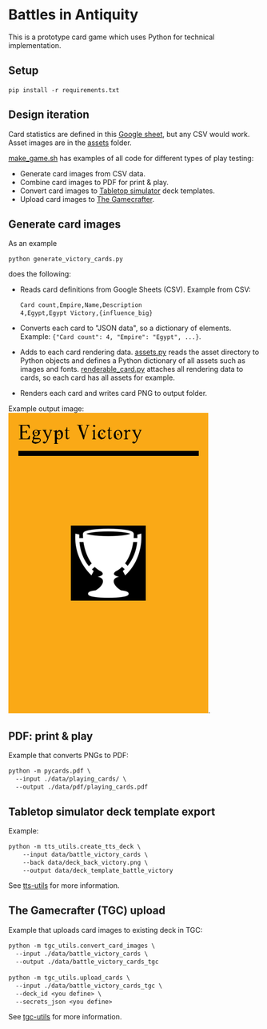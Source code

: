 # Battles in Antiquity

This is a prototype card game which uses Python for technical implementation.

## Setup

    pip install -r requirements.txt

## Design iteration

Card statistics are defined in this
[Google sheet](https://docs.google.com/spreadsheets/d/1Q8gs-XEURbsVB43OSe1DDL_W3T7tPryzOr-oUkxydbE/edit?usp=sharing), 
but any CSV would work.
Asset images are in the [assets](assets) folder.

[make_game.sh](make_game.sh)
has examples of all code for different types of play testing:

  * Generate card images from CSV data.
  * Combine card images to PDF for print & play.
  * Convert card images to 
    [Tabletop simulator](https://www.tabletopsimulator.com/)
    deck templates.
  * Upload card images to
    [The Gamecrafter](https://www.thegamecrafter.com/).

## Generate card images

As an example

    python generate_victory_cards.py

does the following:

  * Reads card definitions from Google Sheets (CSV).
    Example from CSV:
    
        Card count,Empire,Name,Description
 	    4,Egypt,Egypt Victory,{influence_big}

  * Converts each card to "JSON data", so a dictionary of elements.
    Example: `{"Card count": 4, "Empire": "Egypt", ...}`.
  * Adds to each card rendering data.
    [assets.py](assets.py) 
    reads the asset directory to Python objects and
    defines a Python dictionary of all assets such as images and fonts.
    [renderable_card.py](renderable_card.py)
    attaches all rendering data to cards, so each card has all assets for example.
  * Renders each card and writes card PNG to output folder.

Example output image:
![image info](./data/examples/example_victory_card.png).

## PDF: print & play

Example that converts PNGs to PDF:

    python -m pycards.pdf \
      --input ./data/playing_cards/ \
      --output ./data/pdf/playing_cards.pdf

## Tabletop simulator deck template export

Example:

    python -m tts_utils.create_tts_deck \
        --input data/battle_victory_cards \
        --back data/deck_back_victory.png \
        --output data/deck_template_battle_victory

See
[tts-utils](https://github.com/jukujala/tts-utils)
for more information.

## The Gamecrafter (TGC) upload

Example that uploads card images to existing deck in TGC:

    python -m tgc_utils.convert_card_images \
      --input ./data/battle_victory_cards \
      --output ./data/battle_victory_cards_tgc

    python -m tgc_utils.upload_cards \
      --input ./data/battle_victory_cards_tgc \
      --deck_id <you define> \
      --secrets_json <you define>

See
[tgc-utils](https://github.com/jukujala/tgc-utils)
for more information.
